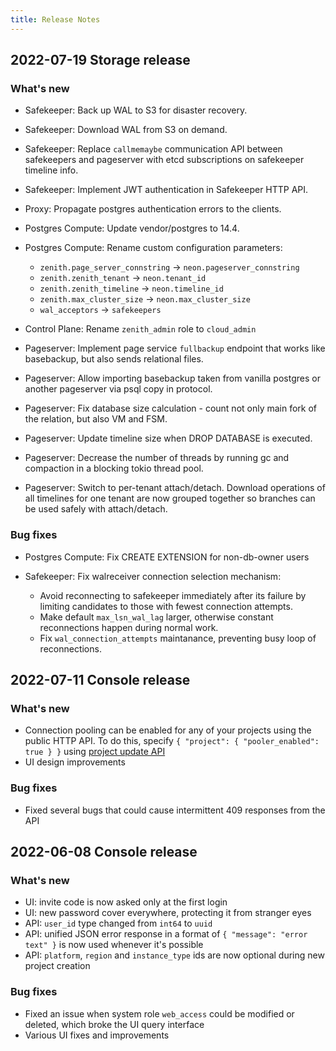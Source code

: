 ```yaml
---
title: Release Notes
---
```


## 2022-07-19 Storage release

### What's new

* Safekeeper: Back up WAL to S3 for disaster recovery.

* Safekeeper: Download WAL from S3 on demand.

* Safekeeper: Replace `callmemaybe` communication API between safekeepers and pageserver with etcd subscriptions on safekeeper timeline info.

* Safekeeper: Implement JWT authentication in Safekeeper HTTP API.

* Proxy: Propagate postgres authentication errors to the clients.

* Postgres Compute: Update vendor/postgres to 14.4.

* Postgres Compute: Rename custom configuration parameters:
    * `zenith.page_server_connstring` -> `neon.pageserver_connstring`
    * `zenith.zenith_tenant` -> `neon.tenant_id`
    * `zenith.zenith_timeline` -> `neon.timeline_id`
    * `zenith.max_cluster_size` -> `neon.max_cluster_size`
    * `wal_acceptors` -> `safekeepers`

* Control Plane: Rename `zenith_admin` role to `cloud_admin`

* Pageserver: Implement page service `fullbackup` endpoint that works like basebackup, but also sends relational files.

* Pageserver: Allow importing basebackup taken from vanilla postgres or another pageserver via psql copy in protocol.

* Pageserver: Fix database size calculation - count not only main fork of the relation, but also VM and FSM.

* Pageserver: Update timeline size when DROP DATABASE is executed.

* Pageserver: Decrease the number of threads by running gc and compaction in a blocking tokio thread pool.

* Pageserver: Switch to per-tenant attach/detach. Download operations of all timelines for one tenant are now grouped together so branches can be used safely with attach/detach.

### Bug fixes

* Postgres Compute: Fix CREATE EXTENSION for non-db-owner users

* Safekeeper: Fix walreceiver connection selection mechanism:
    * Avoid reconnecting to safekeeper immediately after its failure by limiting candidates to those with fewest connection attempts.
    * Make default `max_lsn_wal_lag` larger, otherwise constant reconnections happen during normal work.
    * Fix `wal_connection_attempts` maintanance, preventing busy loop of reconnections.


## 2022-07-11 Console release

### What's new

* Connection pooling can be enabled for any of your projects using the public HTTP API. To do this, specify `{ "project": { "pooler_enabled": true } }` using [project update API](https://console.neon.tech/api-docs)
* UI design improvements

### Bug fixes

* Fixed several bugs that could cause intermittent 409 responses from the API

## 2022-06-08 Console release

### What's new

* UI: invite code is now asked only at the first login
* UI: new password cover everywhere, protecting it from stranger eyes
* API: `user_id` type changed from `int64` to `uuid`
* API: unified JSON error response in a format of `{ "message": "error text" }` is now used whenever it's possible
* API: `platform`, `region` and `instance_type` ids are now optional during new project creation

### Bug fixes

* Fixed an issue when system role `web_access` could be modified or deleted, which broke the UI query interface
* Various UI fixes and improvements
